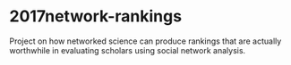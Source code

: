 # 2017network-rankings
Project on how networked science can produce rankings that are actually worthwhile in evaluating scholars using social network analysis.
